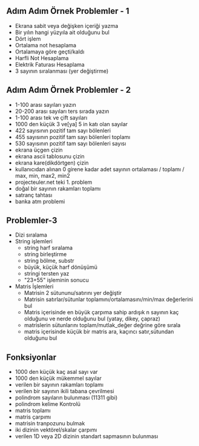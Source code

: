## Adım Adım Örnek Problemler - 1
* Ekrana sabit veya değişken içeriği yazma
* Bir yılın hangi yüzyıla ait olduğunu bul
* Dört işlem
* Ortalama not hesaplama
* Ortalamaya göre geçti/kaldı
* Harfli Not Hesaplama
* Elektrik Faturası Hesaplama
* 3 sayının sıralanması (yer değiştirme)
## Adım Adım Örnek Problemler - 2
* 1-100 arası sayıları yazın
* 20-200 arası sayıları ters sırada yazın
* 1-100 arası tek ve çift sayıları
* 1000 den küçük 3 ve[ya] 5 in katı olan sayılar
* 422 sayısının pozitif tam sayı bölenleri
* 455 sayısının pozitif tam sayı bölenleri toplamı
* 530 sayısının pozitif tam sayı bölenleri sayısı
* ekrana üçgen çizin
* ekrana ascii tablosunu çizin
* ekrana kare(dikdörtgen) çizin
* kullanıcıdan alınan 0 girene kadar adet sayının ortalaması / toplamı / max, min, max2, min2
* projecteuler.net teki 1. problem
* doğal bir sayının rakamları toplamı
* satranç tahtası
* banka atm problemi
## Problemler-3
* Dizi sıralama
* String işlemleri
  * string harf sıralama
  * string birleştirme
  * string bölme, substr
  * büyük, küçük harf dönüşümü
  * stringi tersten yaz
  * "23+55" işleminin sonucu
* Matris İşlemleri
  * Matrisin 2 sütununu/satırını yer değiştir
  * Matrisin satırlar/sütunlar toplamını/ortalamasını/min/max değerlerini bul
  * Matris içerisinde en büyük çarpıma sahip ardışık n sayının kaç olduğunu ve nerde olduğunu bul (yatay, dikey, çapraz)
  * matrislerin sütunlarını toplam/mutlak_değer değrine göre sırala
  * matris içerisinde küçük bir matris ara, kaçıncı satır,sütundan olduğunu bul
## Fonksiyonlar
  * 1000 den küçük kaç asal sayı var
  * 1000 den küçük mükemmel sayılar
  * verilen bir sayının rakamları toplamı
  * verilen bir sayının ikili tabana çevrilmesi
  * polindrom sayıların bulunması (11311 gibi)
  * polindrom kelime Kontrolü
  * matris toplamı
  * matris çarpımı
  * matrisin tranpozunu bulmak
  * iki dizinin vektörel/skalar çarpımı
  * verilen 1D veya 2D dizinin standart sapmasının bulunması
